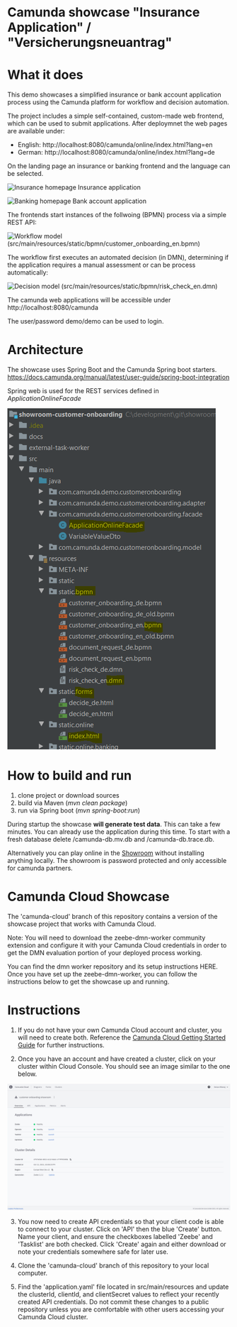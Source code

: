 # Camunda showcase "Insurance Application" / "Versicherungsneuantrag"

# What it does
This demo showcases a simplified insurance or bank account application process using the Camunda platform for workflow and decision automation.

The project includes a simple self-contained, custom-made web frontend, which can be used to submit applications.
After deploymnet the web pages are available under:

* English: http://localhost:8080/camunda/online/index.html?lang=en
* German: http://localhost:8080/camunda/online/index.html?lang=de

On the landing page an insurance or banking frontend and the language can be selected.

![Insurance homepage](docs/application.png)
Insurance application

![Banking homepage](docs/application_banking.png)
Bank account application

The frontends start instances of the follwoing (BPMN) process via a simple REST API:

![Workflow model](docs/workflow.png)
(src/main/resources/static/bpmn/customer_onboarding_en.bpmn)

The workflow first executes an automated decision (in DMN), determining if the application requires a manual assessment or can be process automatically:

![Decision model](docs/decision.png)
(src/main/resources/static/bpmn/risk_check_en.dmn)


The camunda web applications will be accessible under http://localhost:8080/camunda

The user/password demo/demo can be used to login.
 

# Architecture
The showcase uses Spring Boot and the Camunda Spring boot starters. 
https://docs.camunda.org/manual/latest/user-guide/spring-boot-integration

Spring web is used for the REST services defined in *ApplicationOnlineFacade*


![Insurance homepage](docs/projectLayout.png)


# How to build and run
1. clone project or download sources
2. build via Maven (*mvn clean package*)
3. run via Spring boot (*mvn spring-boot:run*) 

During startup the showcase **will generate test data**. This can take a few minutes.
You can already use the application during this time.
To start with a fresh database delete /camunda-db.mv.db and /camunda-db.trace.db.

Alternatively you can play online in the [Showroom](http://showroom.camunda.com/) without installing anything locally. The showroom is password protected and only accessible for camunda partners.

# Camunda Cloud Showcase

The 'camunda-cloud' branch of this repository contains a version of the showcase project that works with Camunda Cloud.

Note: You will need to download the zeebe-dmn-worker community extension and configure it with your Camunda Cloud credentials in order to get the DMN evaluation portion of your deployed process working. 

You can find the dmn worker repository and its setup instructions HERE. Once you have set up the zeebe-dmn-worker, you can follow the instructions below to get the showcase up and running.
# Instructions

1) If you do not have your own Camunda Cloud account and cluster, you will need to create both. Reference the [Camunda Cloud Getting Started Guide](https://camunda.com/blog/2019/09/getting-started-camunda-cloud/) for further instructions.

2) Once you have an account and have created a cluster, click on your cluster within Cloud Console. You should see an image similar to the one below. 

![Cloud Console](docs/cloud_console_screenshot.png)

3) You now need to create API credentials so that your client code is able to connect to your cluster. Click on 'API' then the blue 'Create' button. Name your client, and ensure the checkboxes labelled 'Zeebe' and 'Tasklist' are both checked. Click 'Create' again and either download or note your credentials somewhere safe for later use.

4) Clone the 'camunda-cloud' branch of this repository to your local computer.

5) Find the 'application.yaml' file located in src/main/resources and update the clusterId, clientId, and clientSecret values to reflect your recently created API credentials. Do not commit these changes to a public repository unless you are comfortable with other users accessing your Camunda Cloud cluster.











